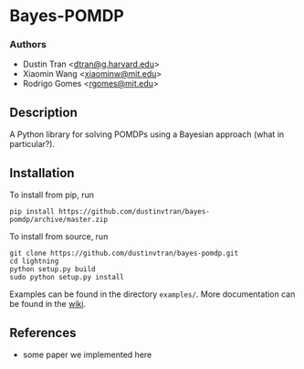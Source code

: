 # Bayes-POMDP
### Authors
* Dustin Tran \<dtran@g.harvard.edu\>
* Xiaomin Wang \<xiaominw@mit.edu\>
* Rodrigo Gomes \<rgomes@mit.edu\>

## Description
A Python library for solving POMDPs using a Bayesian approach (what in particular?).

## Installation
To install from pip, run
```{bash}
pip install https://github.com/dustinvtran/bayes-pomdp/archive/master.zip
```
To install from source, run
```{bash}
git clone https://github.com/dustinvtran/bayes-pomdp.git
cd lightning
python setup.py build
sudo python setup.py install
```

Examples can be found in the directory `examples/`. More documentation can be found in the [wiki](../../wiki).

## References
* some paper we implemented here
